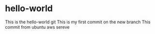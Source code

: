 
# hello-world
This is the hello-world git
This is my first commit on the new branch 
This commit from ubuntu aws sereve
